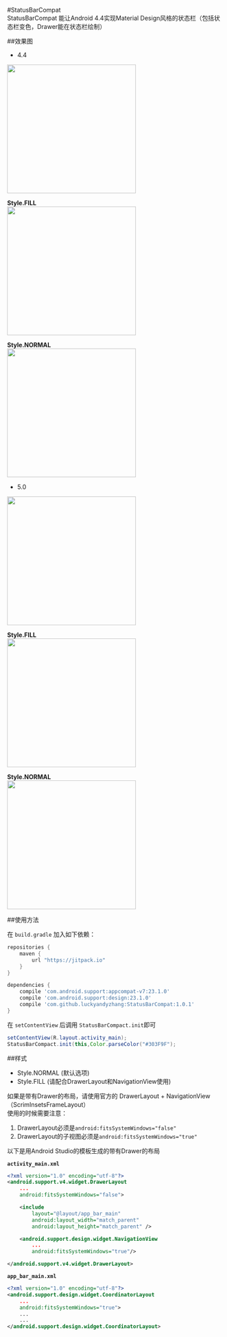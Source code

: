#StatusBarCompat  
StatusBarCompat 能让Android 4.4实现Material Design风格的状态栏（包括状态栏变色，Drawer能在状态栏绘制）

##效果图

- 4.4  

<img src="https://github.com/luckyandyzhang/StatusBarCompat/blob/master/art/s_common_4.png" width="300">  

**Style.FILL**  
<img src="https://github.com/luckyandyzhang/StatusBarCompat/blob/master/art/s_fill_4.png" width="300">  

**Style.NORMAL**  
<img src="https://github.com/luckyandyzhang/StatusBarCompat/blob/master/art/s_normal_4.png" width="300">  

- 5.0  

<img src="https://github.com/luckyandyzhang/StatusBarCompat/blob/master/art/s_common_5.png" width="300">  

**Style.FILL**  
<img src="https://github.com/luckyandyzhang/StatusBarCompat/blob/master/art/s_fill_5.png" width="300">  

**Style.NORMAL**  
<img src="https://github.com/luckyandyzhang/StatusBarCompat/blob/master/art/s_normal_5.png" width="300">  

##使用方法

在 `build.gradle` 加入如下依赖：

```groovy
repositories {
    maven {
        url "https://jitpack.io"
    }
}

dependencies {
    compile 'com.android.support:appcompat-v7:23.1.0'
    compile 'com.android.support:design:23.1.0'
    compile 'com.github.luckyandyzhang:StatusBarCompat:1.0.1'
}	
```

在 `setContentView` 后调用 `StatusBarCompact.init`即可

```java
setContentView(R.layout.activity_main);
StatusBarCompact.init(this,Color.parseColor("#303F9F");
```

##样式
- Style.NORMAL (默认选项)
- Style.FILL (请配合DrawerLayout和NavigationView使用)

如果是带有Drawer的布局，请使用官方的 DrawerLayout + NavigationView（ScrimInsetsFrameLayout）  
使用的时候需要注意：  

1. DrawerLayout必须是`android:fitsSystemWindows="false"`  
2. DrawerLayout的子视图必须是`android:fitsSystemWindows="true"`

以下是用Android Studio的模板生成的带有Drawer的布局  

**`activity_main.xml`**

```xml
<?xml version="1.0" encoding="utf-8"?>
<android.support.v4.widget.DrawerLayout 
	...
    android:fitsSystemWindows="false">

    <include
        layout="@layout/app_bar_main"
        android:layout_width="match_parent"
        android:layout_height="match_parent" />

    <android.support.design.widget.NavigationView  
        ...
        android:fitsSystemWindows="true"/>

</android.support.v4.widget.DrawerLayout>
```
**`app_bar_main.xml`**

```xml
<?xml version="1.0" encoding="utf-8"?>
<android.support.design.widget.CoordinatorLayout   
    ...
    android:fitsSystemWindows="true">
    ...
    ...
</android.support.design.widget.CoordinatorLayout>

```














